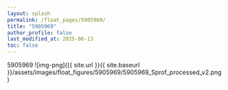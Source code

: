 ```yaml
---
layout: splash
permalink: /float_pages/5905969/
title: "5905969"
author_profile: false
last_modified_at: 2025-06-13
toc: false
---
```

 
5905969
![img-png]({{ site.url }}{{ site.baseurl }}/assets/images/float_figures/5905969/5905969_Sprof_processed_v2.png)